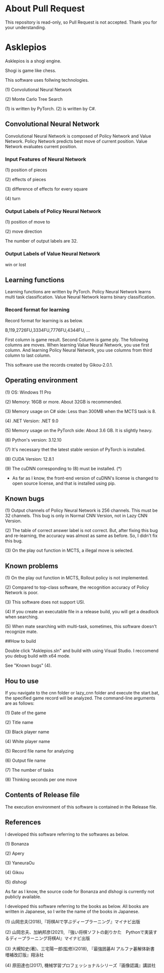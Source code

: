 # About Pull Request

This repository is read-only, so Pull Request is not accepted. Thank you for your understanding.

# Asklepios

Asklepios is a shogi engine.

Shogi is game like chess.

This software uses follwing technologies.

(1) Convolutional Neural Network

(2) Monte Carlo Tree Search

(1) is written by PyTorch. (2) is written by C#.

## Convolutional Neural Network

Convolutional Neural Network is composed of Policy Network and Value Network. Policy Network predicts best move of current position. Value Network evaluates current position.

### Input Features of Neural Network

(1) position of pieces

(2) effects of pieces

(3) difference of effects for every square

(4) turn

### Output Labels of Policy Neural Network

(1) position of move to

(2) move direction

The number of output labels are 32.

### Output Labels of Value Neural Network

win or lost

## Learning functions

Learning functions are written by PyTorch. Policy Neural Network learns multi task classification. Value Neural Network learns binary classification.

### Record format for learning

Record format for learning is as below.

B,119,2726FU,3334FU,7776FU,4344FU, ...

First column is game result. Second Column is game ply. The following columns are moves. When learning Value Neural Network, you use first column. And learning Policy Neural Network, you use columns from third column to last column.

This software use the records created by Gikou-2.0.1.

## Operating environment

(1) OS: Windows 11 Pro

(2) Memory: 16GB or more. About 32GB is recommended.

(3) Memory usage on C# side: Less than 300MB when the MCTS task is 8.

(4) .NET Version: .NET 9.0

(5) Memory usage on the PyTorch side: About 3.6 GB. It is slightly heavy.

(6) Python's version: 3.12.10

(7) It's necessary thet the latest stable version of PyTorch is installed.

(8) CUDA Version: 12.8.1

(9) The cuDNN corresponding to (8) must be installed. (*)

* As far as I know, the front-end version of cuDNN's license is changed to open source license, and that is installed using pip.

## Known bugs

(1) Output channels of Policy Neural Network is 256 channels. This must be 32 channels. This bug is only in Normal CNN Version, not in Lazy CNN Version.

(2) The table of correct answer label is not correct. But, after fixing this bug and re-learning, the accuracy was almost as same as before. So, I didn't fix this bug.

(3) On the play out function in MCTS, a illegal move is selected.

## Known problems

(1) On the play out function in MCTS, Rollout policy is not implemented.

(2) Compared to top-class software, the recognition accuracy of Policy Network is poor.

(3) This software does not support USI.

(4) If you create an executable file in a release build, you will get a deadlock when searching.

(5) When mate searching with multi-task, sometimes, this software doesn't recognize mate.

##How to build

Double click "Asklepios.sln" and build with using Visual Studio. I reccomend you debug build with x64 mode.

See "Known bugs" (4).

## Hou to use

If you navigate to the cnn folder or lazy_cnn folder and execute the start.bat, the specified game record will be analyzed. The command-line arguments are as follows:

(1) Date of the game

(2) Title name

(3) Black player name

(4) White player name

(5) Record file name for analyzing

(6) Output file name

(7) The number of tasks

(8) Thinking seconds per one move

## Contents of Release file

The execution environment of this software is contained in the Release file.

## References

I developed this software referring to the softwares as below.

(1) Bonanza

(2) Apery

(3) YaneuraOu

(4) Gikou

(5) dlshogi

As far as I know, the source code for Bonanza and dlshogi is currently not publicly available.

I developed this software referring to the books as below. All books are written in Japanese, so I write the name of the books in Japanese.

(1) 山岡忠夫(2018),『将棋AIで学ぶディープラーニング』マイナビ出版 

(2) 山岡忠夫、加納邦彦(2021), 『強い将棋ソフトの創りかた　Pythonで実装するディープラーニング将棋AI』マイナビ出版

(3) 大槻知史(著)、三宅陽一郎(監修)(2018), 『最強囲碁AI アルファ碁解体新書　増補改訂版』翔泳社

(4) 原田達也(2017), 機械学習プロフェッショナルシリーズ『画像認識』講談社
